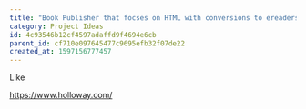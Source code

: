 ```yaml
---
title: "Book Publisher that focses on HTML with conversions to ereaders"
category: Project Ideas
id: 4c93546b12cf4597adaffd9f4694e6cb
parent_id: cf710e097645477c9695efb32f07de22
created_at: 1597156777457
---
```


Like 

https://www.holloway.com/


    